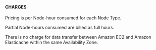 #### CHARGES

Pricing is per Node-hour consumed for each Node Type.

Partial Node-hours consumed are billed as full hours.

There is no charge for data transfer between Amazon EC2 and Amazon Elasticache
within the same Availability Zone.


